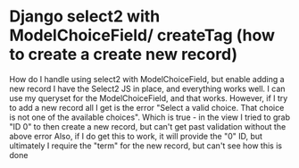 
# Django select2 with ModelChoiceField/ createTag (how to create a create new record)

How do I handle using select2 with ModelChoiceField, but enable adding a new record
I have the Select2 JS in place, and everything works well.  I can use my queryset for the ModelChoiceField, and that works.  However, if I try to add a new record all I get is the error "Select a valid choice. That choice is not one of the available choices".  Which is true - in the view I tried to grab "ID 0" to then create a new record, but can't get past validation without the above error
Also, if I do get this to work, it will provide the "0" ID, but ultimately I require the "term" for the new record, but can't see how this is done
<script type="text/javascript">
    $("#id_indoor_cooler").select2({
      theme:"bootstrap4",
      search_fields: ['model_number'],
      tags: true,
      createTag: function (params) {
          var term = $.trim(params.term);

          if (term === '') {
              return null;
          }

          return {
              id: 0,
              text: term,
              newTag: true, // add additional parameters,
              value: "myCustomValue"
          }
      }
    });
</script>


        